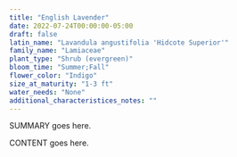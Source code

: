 ```yaml
---
title: "English Lavender"
date: 2022-07-24T00:00:00-05:00
draft: false
latin_name: "Lavandula angustifolia 'Hidcote Superior'"
family_name: "Lamiaceae"
plant_type: "Shrub (evergreen)"
bloom_time: "Summer;Fall"
flower_color: "Indigo"
size_at_maturity: "1-3 ft"
water_needs: "None"
additional_characteristices_notes: ""
---
```


SUMMARY goes here.

<!--more-->

CONTENT goes here.